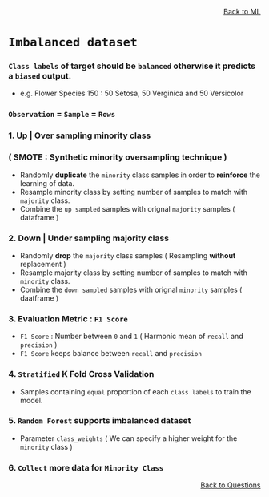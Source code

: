 <p align='right'><a align="right" href="https://github.com/KIRANKUMAR7296/Library/blob/main/Machine%20Learning/Machine%20Learning%20Models.md">Back to ML</a></p>

# `Imbalanced dataset`

### `Class labels` of target should be `balanced` otherwise it predicts a `biased` output.

- e.g. Flower Species 150 : 50 Setosa, 50 Verginica and 50 Versicolor

### `Observation` = `Sample` = `Rows`

### 1. Up | Over sampling minority class 

### ( SMOTE : Synthetic minority oversampling technique )

- Randomly **duplicate** the `minority` class samples in order to **reinforce** the learning of data.
- Resample minority class by setting number of samples to match with `majority` class.
- Combine the `up sampled` samples with orignal `majority` samples ( dataframe )

### 2. Down | Under sampling majority class
- Randomly **drop** the `majority` class samples ( Resampling **without** replacement )
- Resample majority class by setting number of samples to match with `minority` class.
- Combine the `down sampled` samples with orignal `minority` samples ( daatframe )

### 3. Evaluation Metric :  `F1 Score`
- `F1 Score` : Number between `0` and `1` ( Harmonic mean of `recall` and `precision` )
- `F1 Score` keeps balance between `recall` and `precision`

### 4. `Stratified` K Fold Cross Validation

- Samples containing `equal` proportion of each `class labels` to train the model.  

### 5. `Random Forest` supports imbalanced dataset

- Parameter `class_weights` ( We can specify a higher weight for the `minority` class )

### 6. `Collect` more data for `Minority Class`

<p align='right'><a align="right" href="https://github.com/KIRANKUMAR7296/Library/blob/main/Interview.md">Back to Questions</a></p>
